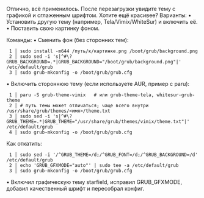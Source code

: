   Отлично, всё применилось. После перезагрузки увидите тему с графикой и сглаженным шрифтом.
  Хотите ещё красивее? Варианты:
  • Установить другую тему (например, Tela/Vimix/WhiteSur) и включить её.
  • Поставить свою картинку фоном.

  Команды:
  • Сменить фон (без сторонних тем):


     1 │ sudo install -m644 /путь/к/картинке.png /boot/grub/background.png
     2 │ sudo sed -i 's|^#\?GRUB_BACKGROUND=.*|GRUB_BACKGROUND="/boot/grub/background.png"|' /etc/default/grub
     3 │ sudo grub-mkconfig -o /boot/grub/grub.cfg

  • Включить стороннюю тему (если используете AUR, пример с paru):


     1 │ paru -S grub-theme-vimix   # или grub-theme-tela, whitesur-grub-theme
     2 │ # путь темы может отличаться; чаще всего внутри /usr/share/grub/themes/<имя>/theme.txt
     3 │ sudo sed -i 's|^#\?GRUB_THEME=.*|GRUB_THEME="/usr/share/grub/themes/vimix/theme.txt"|' /etc/default/grub
     4 │ sudo grub-mkconfig -o /boot/grub/grub.cfg

  Как откатить:

     1 │ sudo sed -i '/^GRUB_THEME=/d;/^GRUB_FONT=/d;/^GRUB_BACKGROUND=/d' /etc/default/grub
     2 │ echo 'GRUB_GFXMODE="auto"' | sudo tee -a /etc/default/grub
     3 │ sudo grub-mkconfig -o /boot/grub/grub.cfg

  • Включил графическую тему starfield, исправил GRUB_GFXMODE, добавил качественный шрифт и пересобрал конфиг.